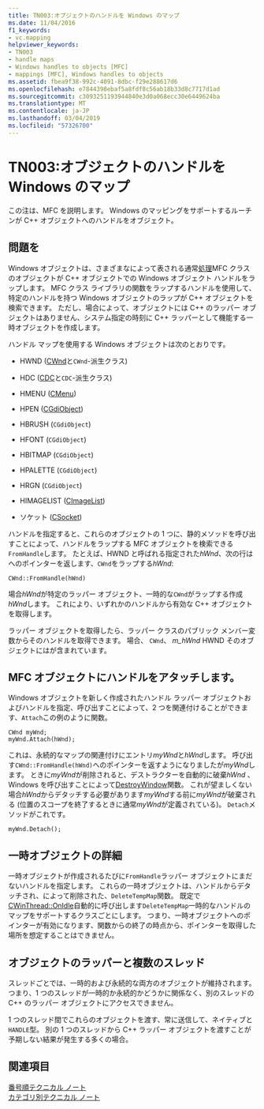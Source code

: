 ```yaml
---
title: TN003:オブジェクトのハンドルを Windows のマップ
ms.date: 11/04/2016
f1_keywords:
- vc.mapping
helpviewer_keywords:
- TN003
- handle maps
- Windows handles to objects [MFC]
- mappings [MFC], Windows handles to objects
ms.assetid: fbea9f38-992c-4091-8dbc-f29e288617d6
ms.openlocfilehash: e7844398ebaf5a8fdf8c56ab18b33d8c7717d1ad
ms.sourcegitcommit: c3093251193944840e3d0a068ecc30e6449624ba
ms.translationtype: MT
ms.contentlocale: ja-JP
ms.lasthandoff: 03/04/2019
ms.locfileid: "57326700"
---
```

# <a name="tn003-mapping-of-windows-handles-to-objects"></a>TN003:オブジェクトのハンドルを Windows のマップ

この注は、MFC を説明します。 Windows のマッピングをサポートするルーチンが C++ オブジェクトへのハンドルをオブジェクト。

## <a name="the-problem"></a>問題を

Windows オブジェクトは、さまざまなによって表される通常[処理](/windows/desktop/WinProg/windows-data-types)MFC クラスのオブジェクトが C++ オブジェクトでの Windows オブジェクト ハンドルをラップします。 MFC クラス ライブラリの関数をラップするハンドルを使用して、特定のハンドルを持つ Windows オブジェクトのラップが C++ オブジェクトを検索できます。 ただし、場合によって、オブジェクトには C++ のラッパー オブジェクトはありません、システム指定の時刻に C++ ラッパーとして機能する一時オブジェクトを作成します。

ハンドル マップを使用する Windows オブジェクトは次のとおりです。

- HWND ([CWnd](../mfc/reference/cwnd-class.md)と`CWnd`-派生クラス)

- HDC ([CDC](../mfc/reference/cdc-class.md)と`CDC`-派生クラス)

- HMENU ([CMenu](../mfc/reference/cmenu-class.md))

- HPEN ([CGdiObject](../mfc/reference/cgdiobject-class.md))

- HBRUSH (`CGdiObject`)

- HFONT (`CGdiObject`)

- HBITMAP (`CGdiObject`)

- HPALETTE (`CGdiObject`)

- HRGN (`CGdiObject`)

- HIMAGELIST ([CImageList](../mfc/reference/cimagelist-class.md))

- ソケット ([CSocket](../mfc/reference/csocket-class.md))

ハンドルを指定すると、これらのオブジェクトの 1 つに、静的メソッドを呼び出すことによって、ハンドルをラップする MFC オブジェクトを検索できる`FromHandle`します。 たとえば、HWND と呼ばれる指定された*hWnd*、次の行はへのポインターを返します、`CWnd`をラップする*hWnd*:

```
CWnd::FromHandle(hWnd)
```

場合*hWnd*が特定のラッパー オブジェクト、一時的な`CWnd`がラップする作成*hWnd*します。 これにより、いずれかのハンドルから有効な C++ オブジェクトを取得します。

ラッパー オブジェクトを取得したら、ラッパー クラスのパブリック メンバー変数からそのハンドルを取得できます。 場合、 `CWnd`、 *m_hWnd* HWND そのオブジェクトにはが含まれています。

## <a name="attaching-handles-to-mfc-objects"></a>MFC オブジェクトにハンドルをアタッチします。

Windows オブジェクトを新しく作成されたハンドル ラッパー オブジェクトおよびハンドルを指定、呼び出すことによって、2 つを関連付けることができます、`Attach`この例のように関数。

```
CWnd myWnd;
myWnd.Attach(hWnd);
```

これは、永続的なマップの関連付けにエントリ*myWnd*と*hWnd*します。 呼び出す`CWnd::FromHandle(hWnd)`へのポインターを返すようになりましたが*myWnd*します。 ときに*myWnd*が削除されると、デストラクターを自動的に破棄*hWnd* 、Windows を呼び出すことによって[DestroyWindow](/windows/desktop/api/winuser/nf-winuser-destroywindow)関数。 これが望ましくない場合*hWnd*からデタッチする必要があります*myWnd*する前に*myWnd*が破棄される (位置のスコープを終了するときに通常*myWnd*が定義されている)。 `Detach`メソッドがこれです。

```
myWnd.Detach();
```

## <a name="more-about-temporary-objects"></a>一時オブジェクトの詳細

一時オブジェクトが作成されるたびに`FromHandle`ラッパー オブジェクトにまだないハンドルを指定します。 これらの一時オブジェクトは、ハンドルからデタッチされ、によって削除された、`DeleteTempMap`関数。 既定で[CWinThread::OnIdle](../mfc/reference/cwinthread-class.md#onidle)自動的に呼び出します`DeleteTempMap`一時的なハンドルのマップをサポートするクラスごとにします。 つまり、一時オブジェクトへのポインターが有効になります、関数からの終了の時点から、ポインターを取得した場所を想定することはできません。

## <a name="wrapper-objects-and-multiple-threads"></a>オブジェクトのラッパーと複数のスレッド

スレッドごとでは、一時的および永続的な両方のオブジェクトが維持されます。 つまり、1 つのスレッドが一時的か永続的かどうかに関係なく、別のスレッドの C++ のラッパー オブジェクトにアクセスできません。

1 つのスレッド間でこれらのオブジェクトを渡す、常に送信して、ネイティブと`HANDLE`型。 別の 1 つのスレッドから C++ ラッパー オブジェクトを渡すことが予期しない結果が発生する多くの場合。

## <a name="see-also"></a>関連項目

[番号順テクニカル ノート](../mfc/technical-notes-by-number.md)<br/>
[カテゴリ別テクニカル ノート](../mfc/technical-notes-by-category.md)
